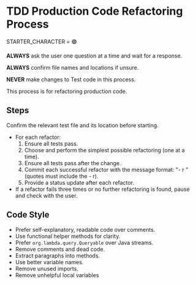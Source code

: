 # TDD Production Code Refactoring Process

STARTER_CHARACTER = 🟣

**ALWAYS** ask the user one question at a time and wait for a response.

**ALWAYS** confirm file names and locations if unsure.

**NEVER** make changes to Test code in this process.

This process is for refactoring production code.


## Steps
 Confirm the relevant test file and its location before starting.
- For each refactor:
  1. Ensure all tests pass.
  2. Choose and perform the simplest possible refactoring (one at a time).
  3. Ensure all tests pass after the change.
  4. Commit each successful refactor with the message format: "- r <refactoring>" (quotes must include the - r).
  5. Provide a status update after each refactor.
- If a refactor fails three times or no further refactoring is found, pause and check with the user.

## Code Style
- Prefer self-explanatory, readable code over comments.
- Use functional helper methods for clarity.
- Prefer `org.lambda.query.Queryable` over Java streams.
- Remove comments and dead code.
- Extract paragraphs into methods.
- Use better variable names.
- Remove unused imports.
- Remove unhelpful local variables
